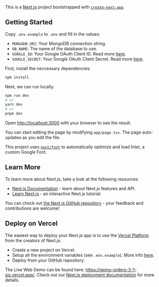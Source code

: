 This is a [Next.js](https://nextjs.org/) project bootstrapped with [`create-next-app`](https://github.com/vercel/next.js/tree/canary/packages/create-next-app).

## Getting Started

Copy `.env.example` to `.env` and fill in the values:

- `MONGODB_URI`: Your MongoDB connection string.
- `DB_NAME`: The name of the database to use.
- `GOOGLE_ID`: Your Google OAuth Client ID. Read more [here](https://developers.google.com/identity/gsi/web/guides/get-google-api-clientid).
- `GOOGLE_SECRET`: Your Google OAuth Client Secret. Read more [here](https://developers.google.com/identity/gsi/web/guides/get-google-api-clientid).

First, install the neccessary dependencies:

```bash
npm install
```

Next, we can run locally:

```bash
npm run dev
# or
yarn dev
# or
pnpm dev
```

Open [http://localhost:3000](http://localhost:3000) with your browser to see the result.

You can start editing the page by modifying `app/page.tsx`. The page auto-updates as you edit the file.

This project uses [`next/font`](https://nextjs.org/docs/basic-features/font-optimization) to automatically optimize and load Inter, a custom Google Font.

## Learn More

To learn more about Next.js, take a look at the following resources:

- [Next.js Documentation](https://nextjs.org/docs) - learn about Next.js features and API.
- [Learn Next.js](https://nextjs.org/learn) - an interactive Next.js tutorial.

You can check out [the Next.js GitHub repository](https://github.com/vercel/next.js/) - your feedback and contributions are welcome!

## Deploy on Vercel

The easiest way to deploy your Next.js app is to use the [Vercel Platform](https://vercel.com/new?utm_medium=default-template&filter=next.js&utm_source=create-next-app&utm_campaign=create-next-app-readme) from the creators of Next.js.

- Create a new project on Vercel.
- Setup all the environment variables (see `.env.example`). More info [here](https://vercel.com/docs/concepts/projects/environment-variables).
- Deploy from your GitHub repository.

The Live Web Demo can be found here: <https://gemo-orders-3-1-six.vercel.app/>.
Check out our [Next.js deployment documentation](https://nextjs.org/docs/deployment) for more details.
